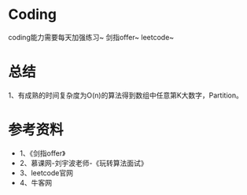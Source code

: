 # Coding

coding能力需要每天加强练习~
剑指offer~
leetcode~

# 总结

1、有成熟的时间复杂度为O(n)的算法得到数组中任意第K大数字，Partition。

# 参考资料

* 1、《剑指offer》
* 2、慕课网-刘宇波老师-《玩转算法面试》
* 3、leetcode官网
* 4、牛客网
